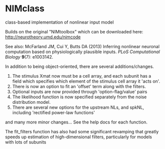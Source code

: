 # NIMclass
class-based implementation of nonlinear input model

Builds on the original "NIMtoolbox" which can be downloaded here: http://neurotheory.umd.edu/nimcode

See also: McFarland JM, Cui Y, Butts DA (2013) Inferring nonlinear neuronal computation based on physiologically plausible inputs. *PLoS Computational Biology* **9**(7): e1003142.

In addition to being object-oriented, there are several additions/changes.

1. The stimulus Xmat now must be a cell array, and each subunit has a field which specifies which element of the stimulus cell array it 'acts on'. 
2. There is now an option to fit an 'offset' term along with the filters.
3. Optional inputs are now provided through 'option-flag/value' pairs
4. The likelihood function is now specified separately from the noise distribution model.
5. There are several new options for the upstream NLs, and spkNL, including 'rectified power-law functions'

and many more minor changes... See the help docs for each function.

The fit_filters function has also had some significant revamping that greatly speeds up estimation of high-dimensional filters, particularly for models with lots of subunits
